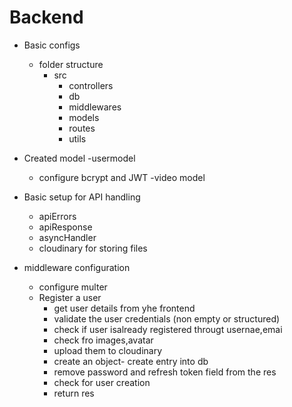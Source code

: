 # Backend

- Basic configs
   - folder structure
      - src
        - controllers
        - db
        - middlewares
        - models
        - routes
        - utils

- Created model
  -usermodel
    - configure bcrypt and JWT
  -video model

- Basic setup for API handling
   - apiErrors
   - apiResponse
   - asyncHandler
   - cloudinary for storing files

- middleware configuration
  - configure multer
  - Register a user
    - get user details from yhe frontend
    - validate the user credentials (non empty or structured)
    - check if user isalready registered througt usernae,emai
    - check fro images,avatar
    - upload them to cloudinary
    - create an  object- create entry into db
    - remove password and refresh token field from the res
    - check for user creation
    - return res
  






